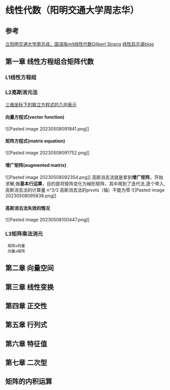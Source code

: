 # 线性代数（阳明交通大学周志华）
## 参考
[立阳明交通大学周志成，国语版mit线性代数Gilbert Strang](https://www.bilibili.com/video/BV1c14y177A6/?spm_id_from=333.788&vd_source=b92112731015c20054034d26c9ad8a67)
[线性启示录blog](https://ccjou.wordpress.com/2013/02/20/%E9%AB%98%E6%96%AF%E6%B6%88%E5%8E%BB%E6%B3%95/)

## 第一章 线性方程组合矩阵代数 
### L1线性方程组
### L2高斯消元法
   [三维坐标下的联立方程式的几何表示](https://www.bilibili.com/video/BV1c14y177A6?t=281.2)
####  向量方程式(vector function)
   ![[Pasted image 20230508091841.png]]
####  矩阵方程式(matrix equation)
   ![[Pasted image 20230508091752.png]]
#### 增广矩阵(augmented matrix)
   ![[Pasted image 20230508092354.png]]
高斯消去法就是拿到**增广矩阵**，开始求解,做**基本行运算**，目的是将矩阵变化为梯形矩阵，其中用到了迭代法,逐个带入,
高斯消去法的计算量 n^3/3
高斯消去法的pivots（轴）不能为零
![[Pasted image 20230508095838.png]]
#### 高斯消去法失效的情况

![[Pasted image 20230508100447.png]]
### L3矩阵乘法消元
	 矩阵x向量
	 向量x矩阵
## 第二章 向量空间
## 第三章 线性变换
## 第四章 正交性
## 第五章 行列式
## 第六章 特征值
## 第七章 二次型
## 矩阵的内积运算
